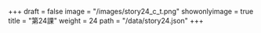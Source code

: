 +++
draft = false 
image = "/images/story24_c_t.png" 
showonlyimage = true 
title = "第24課" 
weight = 24 
path = "/data/story24.json" 
+++
